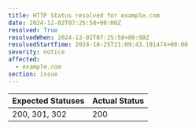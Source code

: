 ```yaml
---
title: HTTP Status resolved for example.com
date: 2024-12-02T07:25:58+00:00Z
resolved: True
resolvedWhen: 2024-12-02T07:25:58+00:00Z
resolvedStartTime: 2024-10-25T21:09:43.191474+00:00
severity: notice
affected:
  - example.com
section: issue
---
```


| Expected Statuses | Actual Status  |
|-------------------|----------------|
| 200, 301, 302 | 200 |
